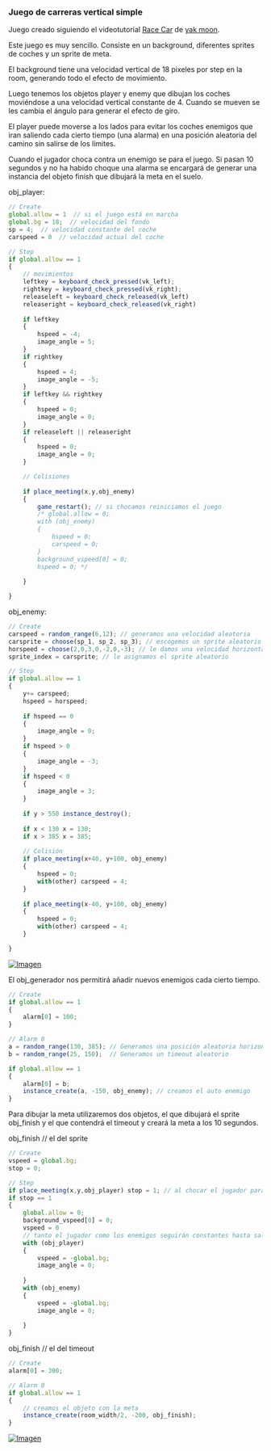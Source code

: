 ### Juego de carreras vertical simple

Juego creado siguiendo el videotutorial [Race Car](https://www.youtube.com/playlist?list=PLKLQDZRSzF23cvfI9BCexZxItLtk7hJ8x) de [yak moon](https://www.youtube.com/channel/UCtcZ5U_LIsYigzW7Eid0A7A).

Este juego es muy sencillo. Consiste en un background, diferentes sprites de coches y un sprite de meta.

El background tiene una velocidad vertical de 18 pixeles por step en la room, generando todo el efecto de movimiento.

Luego tenemos los objetos player y enemy que dibujan los coches moviéndose a una velocidad vertical constante de 4. Cuando se mueven se les cambia el ángulo para generar el efecto de giro.

El player puede moverse a los lados para evitar los coches enemigos que iran saliendo cada cierto tiempo (una alarma) en una posición aleatoria del camino sin salirse de los límites.

Cuando el jugador choca contra un enemigo se para el juego. Si pasan 10 segundos y no ha habido choque una alarma se encargará de generar una instancia del objeto finish que dibujará la meta en el suelo.

obj_player:

```javascript
// Create
global.allow = 1  // si el juego está en marcha
global.bg = 18;  // velocidad del fondo
sp = 4;  // velocidad constante del coche
carspeed = 0  // velocidad actual del coche
```

```javascript
// Step
if global.allow == 1
{
    // movimientos
    leftkey = keyboard_check_pressed(vk_left);
    rightkey = keyboard_check_pressed(vk_right);
    releaseleft = keyboard_check_released(vk_left)  
    releaseright = keyboard_check_released(vk_right)    
    
    if leftkey
    {
        hspeed = -4;
        image_angle = 5;
    }
    if rightkey
    {
        hspeed = 4;
        image_angle = -5;
    }
    if leftkey && rightkey
    {
        hspeed = 0;
        image_angle = 0;
    }
    if releaseleft || releaseright
    {
        hspeed = 0;
        image_angle = 0;
    }

    // Colisiones
    
    if place_meeting(x,y,obj_enemy)
    {
        game_restart(); // si chocamos reiniciamos el juego
        /* global.allow = 0;
        with (obj_enemy)
        {
            hspeed = 0;
            carspeed = 0;
        }
        background_vspeed[0] = 0;
        hspeed = 0; */
        
    }

}
```

obj_enemy:

```javascript
// Create
carspeed = random_range(6,12); // generamos una velocidad aleatoria
carsprite = choose(sp_1, sp_2, sp_3); // escogemos un sprite aleatorio de coche
horspeed = choose(2,0,3,0,-2,0,-3); // le damos una velocidad horizontal aleatoria
sprite_index = carsprite; // le asignamos el sprite aleatorio
```

```javascript
// Step
if global.allow == 1
{ 
    y+= carspeed;
    hspeed = horspeed;
    
    if hspeed == 0
    {
        image_angle = 0;
    }
    if hspeed > 0
    {
        image_angle = -3;
    }
    if hspeed < 0
    {
        image_angle = 3;
    }
    
    if y > 550 instance_destroy();
    
    if x < 130 x = 130;
    if x > 385 x = 385;
    
    // Colisión
    if place_meeting(x+40, y+100, obj_enemy)
    {
        hspeed = 0;
        with(other) carspeed = 4;
    }
    
    if place_meeting(x-40, y+100, obj_enemy)
    {
        hspeed = 0;
        with(other) carspeed = 4;
    }

}
```

[![Imagen](https://github.com/hcosta/referencia-gml/raw/master/aprendizaje/plataformas/14_carreras_de_coches.gmx/captura1.jpg)](https://github.com/hcosta/referencia-gml/raw/master/aprendizaje/plataformas/14_carreras_de_coches.gmx/captura1.jpg)

El obj_generador nos permitirá añadir nuevos enemigos cada cierto tiempo.

```javascript
// Create
if global.allow == 1
{
    alarm[0] = 100;
}
```

```javascript
// Alarm 0
a = random_range(130, 385); // Generamos una posición aleatoria horizontal
b = random_range(25, 150);  // Generamos un timeout aleatorio

if global.allow == 1
{
    alarm[0] = b;
    instance_create(a, -150, obj_enemy); // creamos el auto enemigo
}
```

Para dibujar la meta utilizaremos dos objetos, el que dibujará el sprite obj_finish y el que contendrá el timeout y creará la meta a los 10 segundos.

obj_finish // el del sprite

```javascript
// Create
vspeed = global.bg;
stop = 0;
```

```javascript
// Step
if place_meeting(x,y,obj_player) stop = 1; // al chocar el jugador paramos el juego
if stop == 1
{
    global.allow = 0;    
    background_vspeed[0] = 0;
    vspeed = 0
    // tanto el jugador como los enemigos seguirán constantes hasta salirse de la room
    with (obj_player)
    {
        vspeed = -global.bg;
        image_angle = 0;
        
    }
    with (obj_enemy)
    {
        vspeed = -global.bg;
        image_angle = 0;
        
    }
}
```

obj_finish // el del timeout

```javascript
// Create
alarm[0] = 300;
```

```javascript
// Alarm 0
if global.allow == 1
{
    // creamos el objeto con la meta
    instance_create(room_width/2, -200, obj_finish);
}
```

[![Imagen](https://github.com/hcosta/referencia-gml/raw/master/aprendizaje/plataformas/14_carreras_de_coches.gmx/captura2.jpg)](https://github.com/hcosta/referencia-gml/raw/master/aprendizaje/plataformas/14_carreras_de_coches.gmx/captura2.jpg)